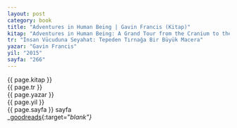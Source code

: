 ```yaml
---
layout: post
category: book
title: "Adventures in Human Being | Gavin Francis (Kitap)"
kitap: "Adventures in Human Being: A Grand Tour from the Cranium to the Calcaneum"
tr: "İnsan Vücuduna Seyahat: Tepeden Tırnağa Bir Büyük Macera"
yazar: "Gavin Francis"
yil: "2015"
sayfa: "266"
---
```


{{ page.kitap }}  
{{ page.tr }}  
{{ page.yazar }}  
{{ page.yil }}  
{{ page.sayfa }} sayfa  
_[goodreads](https://www.goodreads.com/book/show/25246544-adventures-in-human-being){:target="_blank"}_
